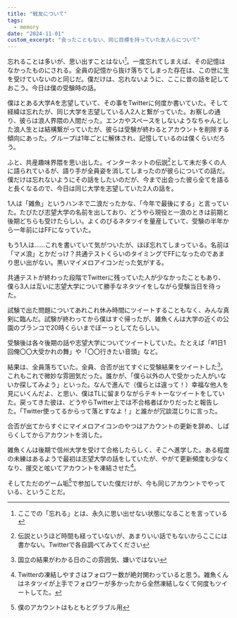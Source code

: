 ```yaml
---
title: "戦友について"
tags:
  - memory
date: "2024-11-01"
custom_excerpt: "会ったこともない、同じ目標を持っていた友人らについて"
---
```

忘れることは多いが、思い出すことはない[^1]。一度忘れてしまえば、その記憶はなかったものにされる。全員の記憶から抜け落ちてしまった存在は、この世に生を受けていないのと同じだ。僕だけは、忘れないように、ここに昔の話を記しておこう。今日は僕の受験時の話。

僕はとある大学Aを志望していて、その事をTwitterに何度か書いていた。そして経緯は忘れたが、同じ大学を志望している人2人と繋がっていた。お察しの通り、彼らは浪人界隈の人間だった。エンカやスペースをしないようなちゃんとした浪人生とは結構繋がっていたが、彼らは受験が終わるとアカウントを削除する傾向にあった。グループは1年ごとに解体され、記憶しているのは僕くらいだろう。

ふと、共産趣味界隈を思い出した。インターネットの伝説[^2]として未だ多くの人に語られているが、語り手が全員姿を消してしまったのが彼らについての話だ。僕だけは忘れないようにその話をしたいのだが、今まで出会った彼ら全てを語ると長くなるので、今日は同じ大学を志望していた2人の話を。

1人は「雑魚」というハンネで二浪だったかな、「今年で最後にする」と言っていた。たびたび志望大学の名前を出しており、どうやら現役と一浪のときは前期と後期どちらも受けたらしい。よくのびるネタツイを量産していて、受験の半年から一年前にはFFになっていた。

もう1人は……これを書いていて気がついたが、ほぼ忘れてしまっている。名前は「マメ浪」とかだっけ？共通テストくらいのタイミングでFFになったのであまり思い出がない。黒いマイメロアイコンだった気がする。

共通テストが終わった段階でTwitterに残っていた人が少なかったこともあり、僕ら3人は互いに志望大学について勝手なネタツイをしながら受験当日を待った。

試験で出た問題についてあれこれ休み時間にツイートすることもなく、みんな真剣に臨んだ。試験が終わってから僕はすぐ帰ったが、雑魚くんは大学の近くの公園のブランコで20時くらいまでぼーっとしてたらしい。

受験後は各々後期の話や志望大学についてツイートしていた。たとえば「#1日1回俺〇〇大受かれの舞」や「〇〇行きたい音頭」など。

結果は、全員落ちていた。全員、合否が出てすぐに受験結果をツイートした[^3]。これもこれで微妙な雰囲気だった。誰かが、「僕ら以外の人で受かった人がいないか探してみよう」といった。なんで進んで（僕らとは違って！）幸福な他人を見にいくんだよ、と思い、僕はTLに留まりながらテキトーなツイートをしていた。戻ってきた彼は、どうやらTwitter上では不合格者ばかりだったと報告した。「Twitter使ってるからって落とすなよ！」と誰かが冗談混じりに言った。

合否が出てからすぐにマイメロアイコンのやつはアカウントの更新を辞め、しばらくしてからアカウントを消した。

雑魚くんは後期で信州大学を受けて合格したらしく、そこへ進学した。ある程度の未練はあるようで最初は志望大学の話をしていたが、やがて更新頻度も少なくなり、援交と呟いてアカウントを凍結させた[^4]。

そしてただのゲーム垢[^5]で参加していた僕だけが、今も同じアカウントでやっている、ということだ。




[^1]: ここでの「忘れる」とは、永久に思い出せない状態になることを言っている
[^2]: 伝説というほど時間も経っていないが、あまりいい話でもないからここには書かない。Twitterで各自調べてみてください
[^3]: 国立の結果がわかる日のこの雰囲気、嫌いではない
[^4]: Twitterの凍結しやすさはフォロワー数が絶対関わっていると思う。雑魚くんはネタツイが上手でフォロワーが多かったから全然凍結しなくて何度もツイートしてた。
[^5]: 僕のアカウントはもともとグラブル用
